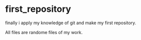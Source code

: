 # first_repository
finally i apply my knowledge of git and make my first repository.

All files are randome files of my work.
